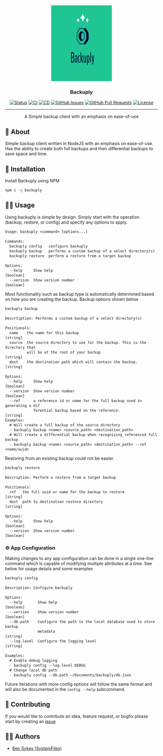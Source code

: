 <p align="center">
  <a href="" rel="noopener">
 <img width=200px height=250px src=".github/media/backuply-logo.png" alt="Backuply Logo"></a>
</p>

<h3 align="center">Backuply</h3>

<div align="center">

[![Status](https://img.shields.io/badge/status-active-success.svg)](https://sykesdev.ca/projects/)
[![CI](https://github.com/SystemFiles/backuply/actions/workflows/ci.yml/badge.svg)](https://github.com/SystemFiles/backuply/actions/workflows/ci.yml)
[![CD](https://github.com/SystemFiles/backuply/actions/workflows/cd.yml/badge.svg)](https://github.com/SystemFiles/backuply/actions/workflows/cd.yml)
[![GitHub Issues](https://img.shields.io/github/issues/systemfiles/backuply.svg)](https://github.com/SystemFiles/backuply/issues)
[![GitHub Pull Requests](https://img.shields.io/github/issues-pr/systemfiles/backuply.svg)](https://github.com/SystemFiles/backuply/issues)
[![License](https://img.shields.io/badge/license-Apache2.0-blue.svg)](/LICENSE)

</div>

---

<p align="center"> A Simple backup client with an emphasis on ease-of-use
    <br> 
</p>

## 🧐 About <a name = "about"></a>

Simple backup client written in NodeJS with an emphasis on ease-of-use. Has the ability to create both full backups and then differential backups to save space and time.

## 💾 Installation

Install Backuply using NPM

```bash
npm i -g backuply
```

## 👷‍♂️ Usage

Using backuply is simple by design. Simply start with the operation (backup, restore, or config) and specify any options to apply.

```
Usage: backuply <command> [options...]

Commands:
  backuply config   configure backuply
  backuply backup   performs a custom backup of a select directory(s)
  backuply restore  perform a restore from a target backup

Options:
  --help     Show help                                                 [boolean]
  --version  Show version number                                       [boolean]
```

Most functionality such as backup type is automatically determined based on how you are creating the backup. Backup options shown below

```
backuply backup

Descrtiption: Performs a custom backup of a select directory(s)

Positionals:
  name    the name for this backup                                      [string]
  source  the source directory to use for the backup. This is the directory that
          will be at the root of your backup                            [string]
  dest    the destination path which will contain the backup.           [string]

Options:
  --help     Show help                                                 [boolean]
  --version  Show version number                                       [boolean]
  --ref      a reference id or name for the full backup used in generating a dif
             ferential backup based on the reference.                   [string]
Examples:
  # Will create a full backup of the source directory
  - backuply backup <name> <source_path> <destination_path>
  # Will create a differential backup when recognizing referenced full backup
  - backuply backup <name> <source_path> <destination_path> --ref <name/uuid>
```

Restoring from an existing backup could not be easier.

```
backuply restore

Description: Perform a restore from a target backup

Positionals:
  ref   the full uuid or name for the backup to restore                 [string]
  dest  path to destination restore directory                           [string]

Options:
  --help     Show help                                                 [boolean]
  --version  Show version number                                       [boolean]
```

### ⚙️ App Configuration

Making changes to any app configuration can be done in a single one-line command which is capable of modifying multiple attributes at a time. See below for usage details and some examples

```
backuply config

Description: Configure backuply

Options:
  --help       Show help                                               [boolean]
  --version    Show version number                                     [boolean]
  --db.path    Configure the path to the local database used to store backup 
               metadata                                                 [string]
  --log.level  Configure the logging level                              [string]

Examples:
  # Enable debug logging
  - backuply config --log.level DEBUG
  # Change local db path
  - backuply config --db.path ~/Documents/backuply/db.json
```

Future iterations with more config options will follow the same format and will also be documented in the `config --help` subcommand.

## 🧩 Contributing

If you would like to contribute an idea, feature request, or bugfix please start by creating an [issue](https://github.com/SystemFiles/backuply/issues)

## 👷‍♂️ Authors <a name = "authors" >

- [Ben Sykes (SystemFiles)](https://sykesdev.ca/)
